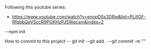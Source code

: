 


Following this youtube series: 
- https://www.youtube.com/watch?v=enopDSs3DRw&list=PLillGF-RfqbbQeVSccR9PGKHzPJSWqcsm&index=2





--npm init

How to commit to this project
-- git init
--git add .
--git commit -m "<message>"
